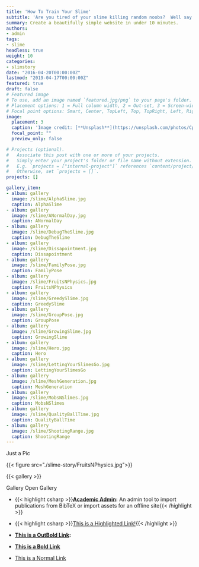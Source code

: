 ```yaml
---
title: 'How To Train Your Slime'
subtitle: 'Are you tired of your slime killing random noobs?  Well say goodbye to grave-digging when your slime know how to eat fruit as stoicly as they are jiggley.'
summary: Create a beautifully simple website in under 10 minutes.
authors:
- admin
tags:
- slime
headless: true
weight: 10
categories:
- slimstory
date: "2016-04-20T00:00:00Z"
lastmod: "2019-04-17T00:00:00Z"
featured: true
draft: false
# Featured image
# To use, add an image named `featured.jpg/png` to your page's folder.
# Placement options: 1 = Full column width, 2 = Out-set, 3 = Screen-width
# Focal point options: Smart, Center, TopLeft, Top, TopRight, Left, Right, BottomLeft, Bottom, BottomRight
image:
  placement: 3
  caption: 'Image credit: [**Unsplash**](https://unsplash.com/photos/CpkOjOcXdUY)'
  focal_point: ""
  preview_only: false

# Projects (optional).
#   Associate this post with one or more of your projects.
#   Simply enter your project's folder or file name without extension.
#   E.g. `projects = ["internal-project"]` references `content/project/deep-learning/index.md`.
#   Otherwise, set `projects = []`.
projects: []

gallery_item:
- album: gallery
  image: /slime/AlphaSlime.jpg
  caption: AlphaSlime
- album: gallery
  image: /slime/ANormalDay.jpg
  caption: ANormalDay
- album: gallery
  image: /slime/DebugTheSlime.jpg
  caption: DebugTheSlime
- album: gallery
  image: /slime/Dissapointment.jpg
  caption: Dissapointment
- album: gallery
  image: /slime/FamilyPose.jpg
  caption: FamilyPose
- album: gallery
  image: /slime/FruitsNPhysics.jpg
  caption: FruitsNPhysics
- album: gallery
  image: /slime/GreedySlime.jpg
  caption: GreedySlime
- album: gallery
  image: /slime/GroupPose.jpg
  caption: GroupPose
- album: gallery
  image: /slime/GrowingSlime.jpg
  caption: GrowingSlime
- album: gallery
  image: /slime/Hero.jpg
  caption: Hero
- album: gallery
  image: /slime/LettingYourSlimesGo.jpg
  caption: LettingYourSlimesGo
- album: gallery
  image: /slime/MeshGeneration.jpg
  caption: MeshGeneration
- album: gallery
  image: /slime/MobsNSlimes.jpg
  caption: MobsNSlimes
- album: gallery
  image: /slime/QualityBallTime.jpg
  caption: QualityBallTime
- album: gallery
  image: /slime/ShootingRange.jpg
  caption: ShootingRange
---
```

Just a Pic

{{< figure src="./slime-story/FruitsNPhysics.jpg">}}

{{< gallery >}}


Gallery
Open Gallery

* {{< highlight csharp >}}**[Academic Admin](https://github.com/sourcethemes/academic-admin):** An admin tool to import publications from BibTeX or import assets for an offline site{{< /highlight >}}

* {{< highlight csharp >}}[This is a Highlighted Link!](https://sourcethemes.com/academic/docs/install/#install-with-zip){{< /highlight >}}
* **[This is a OutBold Link](https://github.com/sourcethemes/academic-scripts):** 
* [**This is a Bold Link**](https://sourcethemes.com/academic/docs/install/#install-with-web-browser)
* [This is a Normal Link](https://sourcethemes.com/academic/docs/install/#install-with-git)

